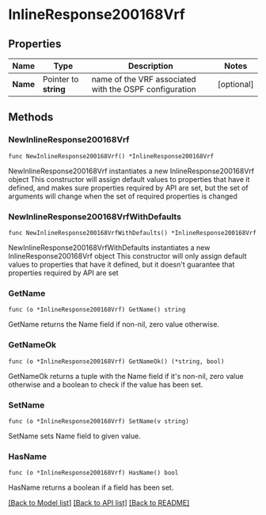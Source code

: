 # InlineResponse200168Vrf

## Properties

Name | Type | Description | Notes
------------ | ------------- | ------------- | -------------
**Name** | Pointer to **string** | name of the VRF associated with the OSPF configuration | [optional] 

## Methods

### NewInlineResponse200168Vrf

`func NewInlineResponse200168Vrf() *InlineResponse200168Vrf`

NewInlineResponse200168Vrf instantiates a new InlineResponse200168Vrf object
This constructor will assign default values to properties that have it defined,
and makes sure properties required by API are set, but the set of arguments
will change when the set of required properties is changed

### NewInlineResponse200168VrfWithDefaults

`func NewInlineResponse200168VrfWithDefaults() *InlineResponse200168Vrf`

NewInlineResponse200168VrfWithDefaults instantiates a new InlineResponse200168Vrf object
This constructor will only assign default values to properties that have it defined,
but it doesn't guarantee that properties required by API are set

### GetName

`func (o *InlineResponse200168Vrf) GetName() string`

GetName returns the Name field if non-nil, zero value otherwise.

### GetNameOk

`func (o *InlineResponse200168Vrf) GetNameOk() (*string, bool)`

GetNameOk returns a tuple with the Name field if it's non-nil, zero value otherwise
and a boolean to check if the value has been set.

### SetName

`func (o *InlineResponse200168Vrf) SetName(v string)`

SetName sets Name field to given value.

### HasName

`func (o *InlineResponse200168Vrf) HasName() bool`

HasName returns a boolean if a field has been set.


[[Back to Model list]](../README.md#documentation-for-models) [[Back to API list]](../README.md#documentation-for-api-endpoints) [[Back to README]](../README.md)


